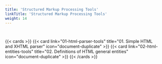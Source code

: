 ```yaml
---
title: 'Structured Markup Processing Tools'
linkTitle: 'Structured Markup Processing Tools'
weight: 14
---
```


<br />

{{< cards >}}
{{< card link="01-html-parser-tools" title="01. Simple HTML and XHTML parser" icon="document-duplicate" >}}
{{< card link="02-html-entities-tools" title="02. Definitions of HTML general entities" icon="document-duplicate" >}}
{{< /cards >}}
